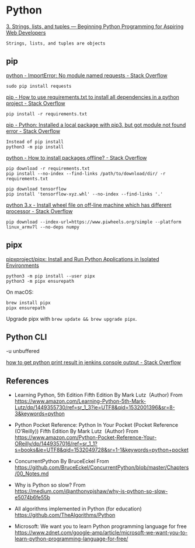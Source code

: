 # Python

[3. Strings, lists, and tuples — Beginning Python Programming for Aspiring Web Developers](https://www.openbookproject.net/books/bpp4awd/ch03.html)

    Strings, lists, and tuples are objects


## pip

[python - ImportError: No module named requests - Stack Overflow](https://stackoverflow.com/questions/17309288/importerror-no-module-named-requests)

    sudo pip install requests


[pip - How to use requirements.txt to install all dependencies in a python project - Stack Overflow](https://stackoverflow.com/questions/41457612/how-to-use-requirements-txt-to-install-all-dependencies-in-a-python-project)

    pip install -r requirements.txt




[pip - Python: Installed a local package with pip3, but got module not found error - Stack Overflow](https://stackoverflow.com/questions/50643068/python-installed-a-local-package-with-pip3-but-got-module-not-found-error)

    Instead of pip install
    python3 -m pip install



[python - How to install packages offline? - Stack Overflow](https://stackoverflow.com/questions/11091623/how-to-install-packages-offline)

    pip download -r requirements.txt
    pip install --no-index --find-links /path/to/download/dir/ -r requirements.txt

    pip download tensorflow
    pip install 'tensorflow-xyz.whl' --no-index --find-links '.'


[python 3.x - Install wheel file on off-line machine which has different processor - Stack Overflow](https://stackoverflow.com/questions/60182080/install-wheel-file-on-off-line-machine-which-has-different-processor)

    pip download --index-url=https://www.piwheels.org/simple --platform linux_armv7l --no-deps numpy


## pipx

[pipxproject/pipx: Install and Run Python Applications in Isolated Environments](https://github.com/pipxproject/pipx)

```
python3 -m pip install --user pipx
python3 -m pipx ensurepath
```

On macOS:
```
brew install pipx
pipx ensurepath
```
Upgrade pipx with `brew update && brew upgrade pipx`.



## Python CLI

-u unbuffered

[how to get python print result in jenkins console output - Stack Overflow](https://stackoverflow.com/questions/22826006/how-to-get-python-print-result-in-jenkins-console-output)

## References

* Learning Python, 5th Edition Fifth Edition
By Mark Lutz  (Author)
From <https://www.amazon.com/Learning-Python-5th-Mark-Lutz/dp/1449355730/ref=sr_1_3?ie=UTF8&qid=1532001396&sr=8-3&keywords=python> 


* Python Pocket Reference: Python In Your Pocket (Pocket Reference (O'Reilly)) Fifth Edition
By Mark Lutz  (Author)
From <https://www.amazon.com/Python-Pocket-Reference-Your-OReilly/dp/1449357016/ref=sr_1_1?s=books&ie=UTF8&qid=1532049728&sr=1-1&keywords=python+pocket> 


* ConcurrentPython
By BruceEckel
From <https://github.com/BruceEckel/ConcurrentPython/blob/master/Chapters/00_Notes.md> 


* Why is Python so slow?
From <https://medium.com/@anthonypjshaw/why-is-python-so-slow-e5074b6fe55b> 


* All algorithms implemented in Python (for education)
https://github.com/TheAlgorithms/Python


* Microsoft: We want you to learn Python programming language for free
https://www.zdnet.com/google-amp/article/microsoft-we-want-you-to-learn-python-programming-language-for-free/